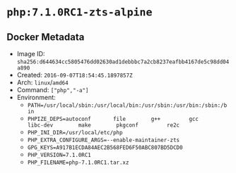 # `php:7.1.0RC1-zts-alpine`

## Docker Metadata

- Image ID: `sha256:d644634cc5805476dd02630ad1debbbc7a2cb8237eafbb4167de5c98dd04a890`
- Created: `2016-09-07T18:54:45.1897857Z`
- Arch: `linux`/`amd64`
- Command: `["php","-a"]`
- Environment:
  - `PATH=/usr/local/sbin:/usr/local/bin:/usr/sbin:/usr/bin:/sbin:/bin`
  - `PHPIZE_DEPS=autoconf 		file 		g++ 		gcc 		libc-dev 		make 		pkgconf 		re2c`
  - `PHP_INI_DIR=/usr/local/etc/php`
  - `PHP_EXTRA_CONFIGURE_ARGS=--enable-maintainer-zts`
  - `GPG_KEYS=A917B1ECDA84AEC2B568FED6F50ABC807BD5DCD0`
  - `PHP_VERSION=7.1.0RC1`
  - `PHP_FILENAME=php-7.1.0RC1.tar.xz`
